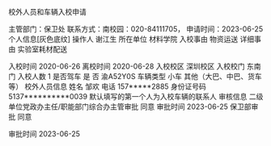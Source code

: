 校外人员和车辆入校申请

主管部门：保卫处
联系方式：南校园：020-84111705，
</svg></a></li>
申请时间：2023-06-25
个人信息[灰色底纹]
操作人      谢江生
所在单位    材料学院
入校事由    物资运送
详细事由
实验室耗材配送

入校时间    2020-06-26
离校时间    2020-06-28
入校校区    深圳校区
入校校门    东南门
入校人数    1
是否驾车
是
否
渝A52Y0S
车辆类型
小车
其他（大巴、中巴、货车等）
校外人员信息
姓名        邹欢
电话        157*****2885
身份证号码   5137**********0039
默认填写的第一个人为入校车辆的联系人
审核信息
二级单位党政办主任/职能部门综合办主管审批
同意
审批时间    2023-06-25
保卫部审批
同意

审批时间    2023-06-25



